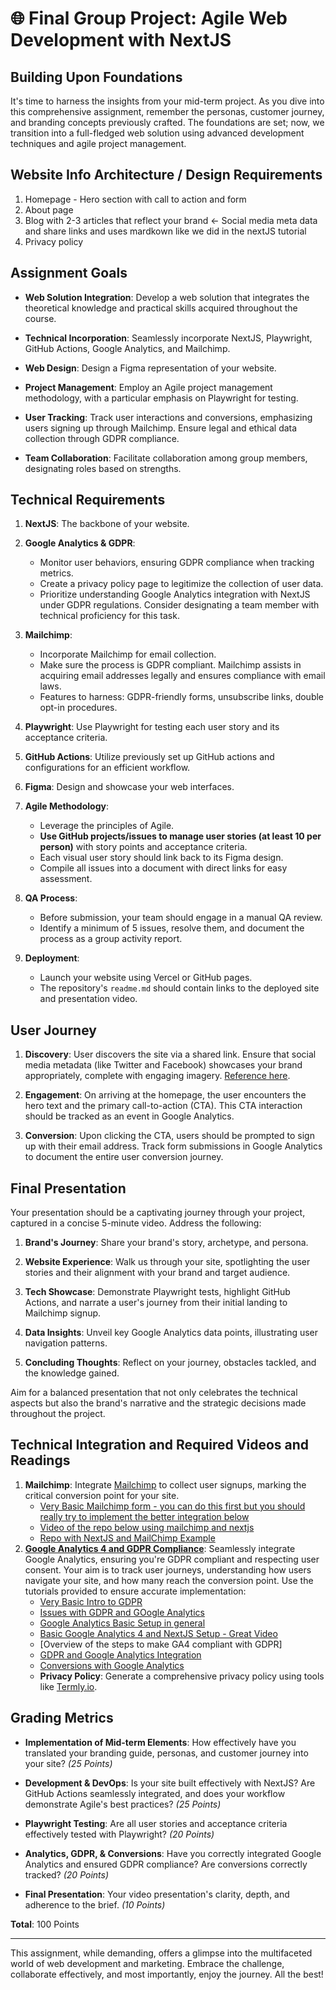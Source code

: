 # 🌐 **Final Group Project: Agile Web Development with NextJS**

## **Building Upon Foundations**

It's time to harness the insights from your mid-term project. As you dive into this comprehensive assignment, remember the personas, customer journey, and branding concepts previously crafted. The foundations are set; now, we transition into a full-fledged web solution using advanced development techniques and agile project management. 

## Website Info Architecture / Design Requirements

1.  Homepage - Hero section with call to action and form
2.  About page
3.  Blog with 2-3 articles that reflect your brand <- Social media meta data and share links and uses mardkown like we did in the nextJS tutorial
4.  Privacy policy 

## **Assignment Goals**

- **Web Solution Integration**: Develop a web solution that integrates the theoretical knowledge and practical skills acquired throughout the course.
  
- **Technical Incorporation**: Seamlessly incorporate NextJS, Playwright, GitHub Actions, Google Analytics, and Mailchimp.

- **Web Design**: Design a Figma representation of your website.

- **Project Management**: Employ an Agile project management methodology, with a particular emphasis on Playwright for testing.

- **User Tracking**: Track user interactions and conversions, emphasizing users signing up through Mailchimp. Ensure legal and ethical data collection through GDPR compliance.

- **Team Collaboration**: Facilitate collaboration among group members, designating roles based on strengths.

## **Technical Requirements**

1. **NextJS**: The backbone of your website.
  
2. **Google Analytics & GDPR**: 
   - Monitor user behaviors, ensuring GDPR compliance when tracking metrics.
   - Create a privacy policy page to legitimize the collection of user data.
   - Prioritize understanding Google Analytics integration with NextJS under GDPR regulations. Consider designating a team member with technical proficiency for this task.

3. **Mailchimp**: 
   - Incorporate Mailchimp for email collection. 
   - Make sure the process is GDPR compliant. Mailchimp assists in acquiring email addresses legally and ensures compliance with email laws.
   - Features to harness: GDPR-friendly forms, unsubscribe links, double opt-in procedures.

4. **Playwright**: Use Playwright for testing each user story and its acceptance criteria.

5. **GitHub Actions**: Utilize previously set up GitHub actions and configurations for an efficient workflow.

6. **Figma**: Design and showcase your web interfaces.

7. **Agile Methodology**: 
   - Leverage the principles of Agile.
   - **Use GitHub projects/issues to manage user stories (at least 10 per person)** with story points and acceptance criteria.
   - Each visual user story should link back to its Figma design.
   - Compile all issues into a document with direct links for easy assessment.

8. **QA Process**: 
   - Before submission, your team should engage in a manual QA review.
   - Identify a minimum of 5 issues, resolve them, and document the process as a group activity report.

9. **Deployment**: 
   - Launch your website using Vercel or GitHub pages.
   - The repository's `readme.md` should contain links to the deployed site and presentation video.

## **User Journey**

1. **Discovery**: User discovers the site via a shared link. Ensure that social media metadata (like Twitter and Facebook) showcases your brand appropriately, complete with engaging imagery. [Reference here](https://www.youtube.com/watch?v=AIbSlwz2u5I).
  
2. **Engagement**: On arriving at the homepage, the user encounters the hero text and the primary call-to-action (CTA). This CTA interaction should be tracked as an event in Google Analytics.
  
3. **Conversion**: Upon clicking the CTA, users should be prompted to sign up with their email address. Track form submissions in Google Analytics to document the entire user conversion journey.

## **Final Presentation**

Your presentation should be a captivating journey through your project, captured in a concise 5-minute video. Address the following:

1. **Brand's Journey**: Share your brand's story, archetype, and persona.
  
2. **Website Experience**: Walk us through your site, spotlighting the user stories and their alignment with your brand and target audience.
  
3. **Tech Showcase**: Demonstrate Playwright tests, highlight GitHub Actions, and narrate a user's journey from their initial landing to Mailchimp signup.
  
4. **Data Insights**: Unveil key Google Analytics data points, illustrating user navigation patterns.
  
5. **Concluding Thoughts**: Reflect on your journey, obstacles tackled, and the knowledge gained.

Aim for a balanced presentation that not only celebrates the technical aspects but also the brand's narrative and the strategic decisions made throughout the project.


## **Technical Integration and Required Videos and Readings**

1. **Mailchimp**: Integrate [Mailchimp](https://mailchimp.com) to collect user signups, marking the critical conversion point for your site.
    - [Very Basic Mailchimp form - you can do this first but you should really try to implement the better integration below ](https://www.youtube.com/watch?v=3fF57uIWYIg)
    - [Video of the repo below using mailchimp and nextjs](https://www.youtube.com/watch?v=wcG6xNe10Y4)
    - [Repo with NextJS and MailChimp Example](https://github.com/ebraj/Newsletter)
2. **[Google Analytics 4 and GDPR Compliance](https://developers.google.com/analytics/devguides/collection/ga4)**: Seamlessly integrate Google Analytics, ensuring you're GDPR compliant and respecting user consent. Your aim is to track user journeys, understanding how users navigate your site, and how many reach the conversion point. Use the tutorials provided to ensure accurate implementation:
   - [Very Basic Intro to GDPR](https://www.youtube.com/watch?v=NcHSD3fWJiQ)
   - [Issues with GDPR and GOogle Analytics](https://www.youtube.com/watch?v=xBMPtaaweTs)
   - [Google Analytics Basic Setup in general](https://www.youtube.com/watch?v=xvt9x2lm5vw)
   - [Basic Google Analytics 4 and NextJS Setup - Great Video](https://www.youtube.com/watch?v=2woWjkED-vg)
   - [Overview of the steps to make GA4 compliant with GDPR]
   - [GDPR and Google Analytics Integration](https://dev.to/ramonak/react-enable-google-analytics-after-a-user-grants-consent-5bg3)
   - [Conversions with Google Analytics](https://support.google.com/analytics/answer/12966437?hl=en)
   - **Privacy Policy**: Generate a comprehensive privacy policy using tools like [Termly.io](https://termly.io/).

## **Grading Metrics**

- **Implementation of Mid-term Elements**: How effectively have you translated your branding guide, personas, and customer journey into your site? *(25 Points)*
  
- **Development & DevOps**: Is your site built effectively with NextJS? Are GitHub Actions seamlessly integrated, and does your workflow demonstrate Agile's best practices? *(25 Points)*

- **Playwright Testing**: Are all user stories and acceptance criteria effectively tested with Playwright? *(20 Points)*

- **Analytics, GDPR, & Conversions**: Have you correctly integrated Google Analytics and ensured GDPR compliance? Are conversions correctly tracked? *(20 Points)*

- **Final Presentation**: Your video presentation's clarity, depth, and adherence to the brief. *(10 Points)*

**Total**: 100 Points

---

This assignment, while demanding, offers a glimpse into the multifaceted world of web development and marketing. Embrace the challenge, collaborate effectively, and most importantly, enjoy the journey. All the best!